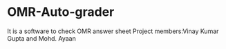 # OMR-Auto-grader
It is a software to check OMR answer sheet 
Project members:Vinay Kumar Gupta
and Mohd. Ayaan
